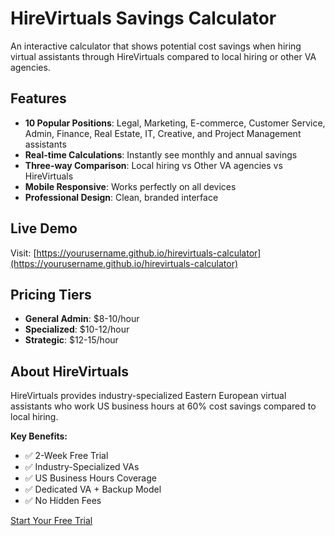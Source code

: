 # HireVirtuals Savings Calculator

An interactive calculator that shows potential cost savings when hiring virtual assistants through HireVirtuals compared to local hiring or other VA agencies.

## Features

- **10 Popular Positions**: Legal, Marketing, E-commerce, Customer Service, Admin, Finance, Real Estate, IT, Creative, and Project Management assistants
- **Real-time Calculations**: Instantly see monthly and annual savings
- **Three-way Comparison**: Local hiring vs Other VA agencies vs HireVirtuals
- **Mobile Responsive**: Works perfectly on all devices
- **Professional Design**: Clean, branded interface

## Live Demo

Visit: [https://yourusername.github.io/hirevirtuals-calculator](https://yourusername.github.io/hirevirtuals-calculator)

## Pricing Tiers

- **General Admin**: $8-10/hour
- **Specialized**: $10-12/hour  
- **Strategic**: $12-15/hour

## About HireVirtuals

HireVirtuals provides industry-specialized Eastern European virtual assistants who work US business hours at 60% cost savings compared to local hiring.

**Key Benefits:**
- ✅ 2-Week Free Trial
- ✅ Industry-Specialized VAs
- ✅ US Business Hours Coverage
- ✅ Dedicated VA + Backup Model
- ✅ No Hidden Fees

[Start Your Free Trial](https://link.hirevirtuals.com/widget/bookings/hire-virtuals)  
